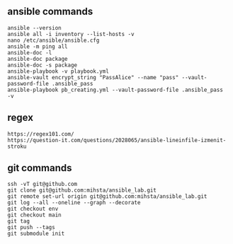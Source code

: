 ## ansible commands  
    ansible --version
    ansible all -i inventory --list-hosts -v
    nano /etc/ansible/ansible.cfg
    ansible -m ping all
    ansible-doc -l
    ansible-doc package
    ansible-doc -s package
    ansible-playbook -v playbook.yml
    ansible-vault encrypt_string "PassAlice" --name "pass" --vault-password-file .ansible_pass
    ansible-playbook pb_creating.yml --vault-password-file .ansible_pass  -v

## regex
    https://regex101.com/
    https://question-it.com/questions/2028065/ansible-lineinfile-izmenit-stroku      
    
## git commands
    ssh -vT git@github.com
    git clone git@github.com:mihsta/ansible_lab.git 
    git remote set-url origin git@github.com:mihsta/ansible_lab.git   
    git log --all --oneline --graph --decorate  
    git checkout env  
    git checkout main  
    git tag
    git push --tags
    git submodule init 